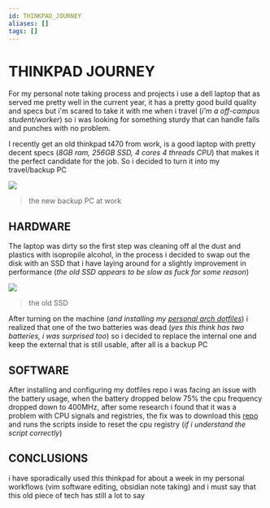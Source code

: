 ```yaml
---
id: THINKPAD_JOURNEY
aliases: []
tags: []
---
```

# THINKPAD JOURNEY

For my personal note taking process and projects i use a dell laptop that as served me pretty well in the current year, it has a pretty good build quality and specs but i'm scared to take it with me when i travel (*i'm a off-campus student/worker*) so i was looking for something sturdy that can handle falls and punches with no problem.

I recently get an old thinkpad t470 from work, is a good laptop with pretty decent specs (*8GB ram, 256GB SSD, 4 cores 4 threads CPU*) that makes it the perfect candidate for the job. So i decided to turn it into my travel/backup PC

![](Pasted%20image%2020241212151035.png)
> the new backup PC at work

## HARDWARE

The laptop was dirty so the first step was cleaning off al the dust and plastics with isopropile alcohol, in the process i decided to swap out the disk with an SSD that i have laying around for a slightly improvement in performance (*the old SSD appears to be slow as fuck for some reason*)

![](Pasted%20image%2020241212144557.png)
> the old SSD

After turning on the machine (*and  installing my [personal arch dotfiles](https://github.com/carnivuth/scripts)*) i realized that one of the two batteries was dead (*yes this think has two batteries, i was surprised too*) so i decided to replace the internal one and keep the external that is still usable, after all is a backup PC

## SOFTWARE

After installing and configuring my dotfiles repo i was facing an issue with the battery usage, when the battery dropped below $75\%$  the cpu frequency dropped down to 400MHz, after some research i found that it was a problem with CPU signals and registries, the fix was to download this [repo](https://github.com/yyearth/turnoff-BD-PROCHOT) and runs the scripts inside to reset the cpu registry (*if i understand the script correctly*)

## CONCLUSIONS

i have sporadically used this thinkpad for about a week in my personal workflows (vim software editing, obsidian note taking) and i must say that this old piece of tech has still a lot to say 